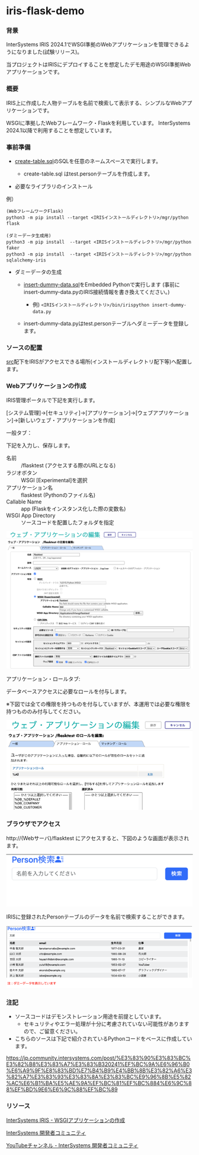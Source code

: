 # iris-flask-demo

### 背景
InterSystems IRIS 2024.1でWSGI準拠のWebアプリケーションを管理できるようになりました(試験リリース)。

当プロジェクトはIRISにデプロイすることを想定したデモ用途のWSGI準拠Webアプリケーションです。

### 概要
IRIS上に作成した人物テーブルを名前で検索して表示する、シンプルなWebアプリケーションです。

WSGIに準拠したWebフレームワーク・Flaskを利用しています。
InterSystems 2024.1以降で利用することを想定しています。

### 事前準備

+ [create-table.sql](setup/create-table.sql "create-table.sql")のSQLを任意のネームスペースで実行します。

  - create-table.sql はtest.personテーブルを作成します。

+ 必要なライブラリのインストール

例）
~~~ 
(WebフレームワークFlask)
python3 -m pip install --target <IRISインストールディレクトリ>/mgr/python flask

(ダミーデータ生成用)
python3 -m pip install  --target <IRISインストールディレクトリ>/mgr/python faker
python3 -m pip install  --target <IRISインストールディレクトリ>/mgr/python sqlalchemy-iris
~~~

+ ダミーデータの生成
  + [insert-dummy-data.sql](insert-dummy-data.sql)をEmbedded Pythonで実行します (事前にinsert-dummy-data.pyのIRIS接続情報を書き換えてください。)
    + 例)  `<IRISインストールディレクトリ>/bin/irispython insert-dummy-data.py`

  + insert-dummy-data.pyはtest.personテーブルへダミーデータを登録します。

### ソースの配置

[src](src)配下をIRISがアクセスできる場所(インストールディレクトリ配下等)へ配置します。

### Webアプリケーションの作成

IRIS管理ポータルで下記を実行します。

[システム管理]→[セキュリティ]→[アプリケーション]→[ウェブアプリケーション]→[新しいウェブ・アプリケーションを作成]

一般タブ：

下記を入力し、保存します。
<dl>

<dt>名前</dt><dd>/flasktest (アクセスする際のURLとなる)</dd> 

<dt>ラジオボタン</dt><dd>WSGI [Experimental]を選択</dd>


<dt>アプリケーション名</dt> <dd>flasktest (Pythonのファイル名)</dd>
<dt>Callable Name</dt> <dd>app (Flaskをインスタンス化した際の変数名)</dd>
<dt>WSGI App Directory</dt> <dd>ソースコードを配置したフォルダを指定</dd>
</dl>

![alt text](readme-images/edit-web-app.png)

アプリケーション・ロールタブ:

データベースアクセスに必要なロールを付与します。

※下図では全ての権限を持つものを付与していますが、本運用では必要な権限を持つもののみ付与してください。

![alt text](readme-images/role.png)

### ブラウザでアクセス
http://(Webサーバ)/flasktest にアクセスすると、下図のような画面が表示されます。

![alt text](readme-images/person-search.png)

IRISに登録されたPersonテーブルのデータを名前で検索することができます。

![alt text](readme-images/result.png)

### 注記

* ソースコードはデモンストレーション用途を前提としています。
  * セキュリティやエラー処理が十分に考慮されていない可能性がありますので、ご留意ください。
* こちらのソースは下記で紹介されているPythonコードをベースに作成しています。

https://jp.community.intersystems.com/post/%E3%83%90%E3%83%BC%E3%82%B8%E3%83%A7%E3%83%B320241%EF%BC%9A%E6%96%B0%E6%A9%9F%E8%83%BD%E7%B4%B9%E4%BB%8B%E3%82%A6%E3%82%A7%E3%83%93%E3%83%8A%E3%83%BC%E9%96%8B%E5%82%AC%E6%B1%BA%E5%AE%9A%EF%BC%81%EF%BC%884%E6%9C%88%EF%BD%9E6%E6%9C%88%EF%BC%89

### リソース

[InterSystems IRIS - WSGIアプリケーションの作成](https://docs.intersystems.com/iris20241/csp/docbookj/Doc.View.cls?KEY=AWSGI)

[InterSystems 開発者コミュニティ](https://jp.community.intersystems.com/)

[YouTubeチャンネル - InterSystems 開発者コミュニティ](https://www.youtube.com/@intersystems9975)
